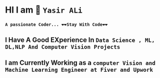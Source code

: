 #    HI I am  👋     `Yasir ALi `

### `A passionate Coder... ❤️❤️Stay With Code❤️❤️`

## I Have A Good EXperience In `Data Science , ML, DL,NLP And Computer Vision Projects `
## I am Currently Working as a `computer Vision and Machine Learning Engineer at Fiver and Upwork`
